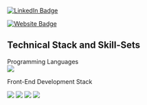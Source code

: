 
<!-- [![Braydon's GitHub Banner](./assets/GitHubHeader.png)](https://braydoncoyer.dev) -->


<!-- Social Badges -->
[![LinkedIn Badge](https://img.shields.io/badge/LinkedIn-Profile-informational?style=for-the-badge&logo=linkedin&logoColor=white&color=0D76A8)](https://www.linkedin.com/in/adnanalazad/)

[![Website Badge](https://img.shields.io/badge/LinkedIn-Profile-informational?style=for-the-badge&logo=linkedin&logoColor=white&color=0D76A8)](https://www.linkedin.com/in/adnanalazad/)


## Technical Stack and Skill-Sets
Programming Languages <br >
[](https://img.shields.io/badge/Code-Angular-informational?style=flat&logo=angular&logoColor=white&color=4AB197)
![](https://img.shields.io/badge/Code-Java-informational?style=for-the-badge&logo=reactjs)


Front-End Development Stack <br/>
[](https://img.shields.io/badge/Style-CSS-informational?style=flat&logo=css3&logoColor=white&color=4AB197)

![](https://img.shields.io/badge/Code-React-informational?style=for-the-badge&logo=react&logo=react&Color=white&color=4AB197)
![](https://img.shields.io/badge/Code-CSS-informational?style=for-the-badge&logo=css3&Color=white&Color=white&color=4AB197)
![](https://img.shields.io/badge/Code-HTML5-informational?style=for-the-badge&logo=html&Color=white&color=4AB197)
![](https://img.shields.io/badge/Code-JavaScript-informational?sstyle=for-the-badge&logo=javascript&?Color=white&color=4AB197)
